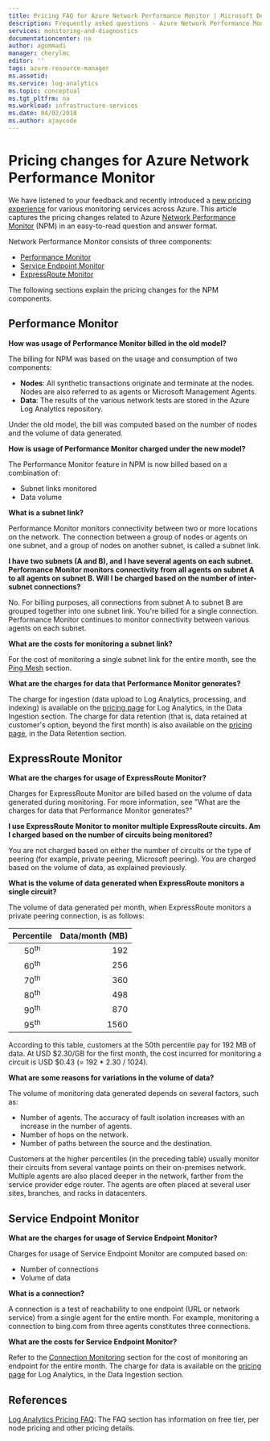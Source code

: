 ```yaml
---
title: Pricing FAQ for Azure Network Performance Monitor | Microsoft Docs
description: Frequently asked questions - Azure Network Performance Monitor
services: monitoring-and-diagnostics
documentationcenter: na
author: agummadi
manager: cherylmc
editor: ''
tags: azure-resource-manager
ms.assetid: 
ms.service: log-analytics
ms.topic: conceptual
ms.tgt_pltfrm: na
ms.workload: infrastructure-services
ms.date: 04/02/2018
ms.author: ajaycode
---
```


# Pricing changes for Azure Network Performance Monitor

We have listened to your feedback and recently introduced a [new pricing experience](https://azure.microsoft.com/blog/introducing-a-new-way-to-purchase-azure-monitoring-services/) for various monitoring services across Azure. 
This article captures the pricing changes related to Azure [Network Performance Monitor](https://docs.microsoft.com/azure/networking/network-monitoring-overview) (NPM) in an easy-to-read question and answer format.

Network Performance Monitor consists of three components:
* [Performance Monitor](https://docs.microsoft.com/azure/networking/network-monitoring-overview#performance-monitor)
* [Service Endpoint Monitor](https://docs.microsoft.com/azure/networking/network-monitoring-overview)
* [ExpressRoute Monitor](https://docs.microsoft.com/azure/networking/network-monitoring-overview#expressroute-monitor)

The following sections explain the pricing changes for the NPM components.

## Performance Monitor

**How was usage of Performance Monitor billed in the old model?**

The billing for NPM was based on the usage and consumption of two components:
* **Nodes**: All synthetic transactions originate and terminate at the nodes. Nodes are also referred to as agents or Microsoft Management Agents.
* **Data**: The results of the various network tests are stored in the Azure Log Analytics repository.

Under the old model, the bill was computed based on the number of nodes and the volume of data generated. 

**How is usage of Performance Monitor charged under the new model?**

The Performance Monitor feature in NPM is now billed based on a combination of: 

* Subnet links monitored
* Data volume

**What is a subnet link?**

Performance Monitor monitors connectivity between two or more locations on the network. The connection between a group of nodes or agents on one subnet, and a group of nodes on another subnet, is called a subnet link.

**I have two subnets (A and B), and I have several agents on each subnet. Performance Monitor monitors connectivity from all agents on subnet A to all agents on subnet B. Will I be charged based on the number of inter-subnet connections?**

No. For billing purposes, all connections from subnet A to subnet B are grouped together into one subnet link. You're billed for a single connection. Performance Monitor continues to monitor connectivity between various agents on each subnet.

**What are the costs for monitoring a subnet link?**

For the cost of monitoring a single subnet link for the entire month, see the [Ping Mesh](https://azure.microsoft.com/pricing/details/network-watcher/) section.

**What are the charges for data that Performance Monitor generates?**

The charge for ingestion (data upload to Log Analytics, processing, and indexing) is available on the [pricing page](https://azure.microsoft.com/pricing/details/log-analytics/) for Log Analytics, in the Data Ingestion section. The charge for data retention (that is, data retained at customer's option, beyond the first month) is also available on the [pricing page](https://azure.microsoft.com/pricing/details/log-analytics/), in the Data Retention section.


## ExpressRoute Monitor

**What are the charges for usage of ExpressRoute Monitor?**

Charges for ExpressRoute Monitor are billed based on the volume of data generated during monitoring. For more information, see "What are the charges for data that Performance Monitor generates?"

**I use ExpressRoute Monitor to monitor multiple ExpressRoute circuits. Am I charged based on the number of circuits being monitored?**

You are not charged based on either the number of circuits or the type of peering (for example, private peering, Microsoft peering). You are charged based on the volume of data, as explained previously.

**What is the volume of data generated when ExpressRoute monitors a single circuit?**

The volume of data generated per month, when ExpressRoute monitors a private peering connection, is as follows:

|Percentile      |Data/month (MB)|
| :---:          |           ---:|
|50<sup>th</sup> |            192|
|60<sup>th</sup> |            256|
|70<sup>th</sup> |            360|
|80<sup>th</sup> |            498|
|90<sup>th</sup> |            870|
|95<sup>th</sup> |           1560|


According to this table, customers at the 50th percentile pay for 192 MB of data. At USD $2.30/GB for the first month, the cost incurred for monitoring a circuit is USD $0.43 (= 192 * 2.30 / 1024).

**What are some reasons for variations in the volume of data?**

The volume of monitoring data generated depends on several factors, such as:
* Number of agents. The accuracy of fault isolation increases with an increase in the number of agents.
* Number of hops on the network.
* Number of paths between the source and the destination.

Customers at the higher percentiles (in the preceding table) usually monitor their circuits from several vantage points on their on-premises network. Multiple agents are also placed deeper in the network, farther from the service provider edge router. The agents are often placed at several user sites, branches, and racks in datacenters.

## Service Endpoint Monitor

**What are the charges for usage of Service Endpoint Monitor?**

Charges for usage of Service Endpoint Monitor are computed based on:
* Number of connections
* Volume of data

**What is a connection?**

A connection is a test of reachability to one endpoint (URL or network service) from a single agent for the entire month. For example, monitoring a connection to bing.com from three agents constitutes three connections.

**What are the costs for Service Endpoint Monitor?**

Refer to the [Connection Monitoring](https://azure.microsoft.com/pricing/details/network-watcher/) section for the cost of monitoring an endpoint for the entire month. The charge for data is available on the [pricing page](https://azure.microsoft.com/pricing/details/log-analytics/) for Log Analytics, in the Data Ingestion section.

## References

[Log Analytics Pricing FAQ](https://azure.microsoft.com/pricing/details/log-analytics/): The FAQ section has information on free tier, per node pricing and other pricing details.

